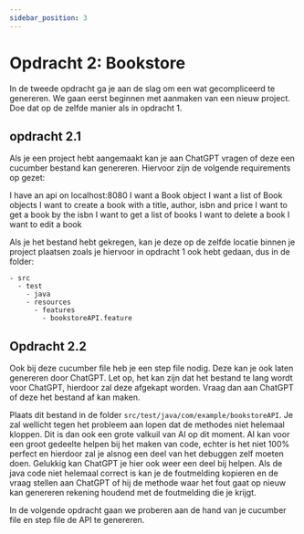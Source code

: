 ```yaml
---
sidebar_position: 3
---
```


# Opdracht 2: Bookstore
In de tweede opdracht ga je aan de slag om een wat gecompliceerd te genereren. We gaan eerst beginnen met aanmaken van een nieuw project. Doe dat op de zelfde manier als in opdracht 1.



## opdracht 2.1
Als je een project hebt aangemaakt kan je aan ChatGPT vragen of deze een cucumber bestand kan genereren.
Hiervoor zijn de volgende requirements op gezet:

I have an api on localhost:8080
I want a Book object
I want a list of Book objects
I want to create a book with a title, author, isbn and price
I want to get a book by the isbn
I want to get a list of books
I want to delete a book
I want to edit a book

Als je het bestand hebt gekregen, kan je deze op de zelfde locatie binnen je project plaatsen zoals je hiervoor in opdracht 1 ook hebt gedaan, dus in de folder:
```
- src
  - test
    - java
    - resources
      - features
        - bookstoreAPI.feature
```

## Opdracht 2.2
Ook bij deze cucumber file heb je een step file nodig. Deze kan je ook laten genereren door ChatGPT. 
Let op, het kan zijn dat het bestand te lang wordt voor ChatGPT, hierdoor zal deze afgekapt worden. Vraag dan aan ChatGPT of deze het bestand af kan maken.

Plaats dit bestand in de folder `src/test/java/com/example/bookstoreAPI`. 
Je zal wellicht tegen het probleem aan lopen dat de methodes niet helemaal kloppen. Dit is dan ook een grote valkuil van AI op dit moment.
AI kan voor een groot gedeelte helpen bij het maken van code, echter is het niet 100% perfect en hierdoor zal je alsnog een deel van het debuggen zelf moeten doen.
Gelukkig kan ChatGPT je hier ook weer een deel bij helpen. 
Als de java code niet helemaal correct is kan je de foutmelding kopieren en de vraag stellen aan ChatGPT of hij de methode waar het fout gaat op nieuw kan genereren rekening houdend met de foutmelding die je krijgt.


In de volgende opdracht gaan we proberen aan de hand van je cucumber file en step file de API te genereren.

